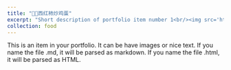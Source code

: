 ```yaml
---
title: "🍅🥚西红柿炒鸡蛋"
excerpt: "Short description of portfolio item number 1<br/><img src='https://fakeimg.pl/300/'>"
collection: food
---
```


This is an item in your portfolio. It can be have images or nice text. If you name the file .md, it will be parsed as markdown. If you name the file .html, it will be parsed as HTML. 